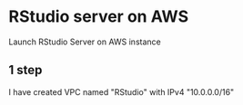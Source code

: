 # RStudio server on AWS
 Launch RStudio Server on AWS instance

## **1 step**
 I have created VPC named "RStudio" with IPv4 "10.0.0.0/16"
